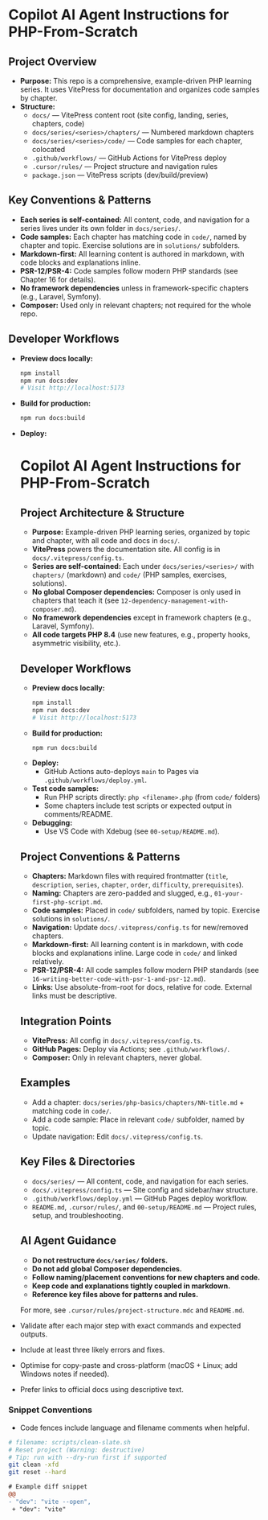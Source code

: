 # Copilot AI Agent Instructions for PHP-From-Scratch

## Project Overview

- **Purpose:** This repo is a comprehensive, example-driven PHP learning series. It uses VitePress for documentation and organizes code samples by chapter.
- **Structure:**
  - `docs/` — VitePress content root (site config, landing, series, chapters, code)
  - `docs/series/<series>/chapters/` — Numbered markdown chapters
  - `docs/series/<series>/code/` — Code samples for each chapter, colocated
  - `.github/workflows/` — GitHub Actions for VitePress deploy
  - `.cursor/rules/` — Project structure and navigation rules
  - `package.json` — VitePress scripts (dev/build/preview)

## Key Conventions & Patterns

- **Each series is self-contained:** All content, code, and navigation for a series lives under its own folder in `docs/series/`.
- **Code samples:** Each chapter has matching code in `code/`, named by chapter and topic. Exercise solutions are in `solutions/` subfolders.
- **Markdown-first:** All learning content is authored in markdown, with code blocks and explanations inline.
- **PSR-12/PSR-4:** Code samples follow modern PHP standards (see Chapter 16 for details).
- **No framework dependencies** unless in framework-specific chapters (e.g., Laravel, Symfony).
- **Composer:** Used only in relevant chapters; not required for the whole repo.

## Developer Workflows

- **Preview docs locally:**
  ```bash
  npm install
  npm run docs:dev
  # Visit http://localhost:5173
  ```
- **Build for production:**
  ```bash
  npm run docs:build
  ```
- **Deploy:**
  # Copilot AI Agent Instructions for PHP-From-Scratch

  ## Project Architecture & Structure

  - **Purpose:** Example-driven PHP learning series, organized by topic and chapter, with all code and docs in `docs/`.
  - **VitePress** powers the documentation site. All config is in `docs/.vitepress/config.ts`.
  - **Series are self-contained:** Each under `docs/series/<series>/` with `chapters/` (markdown) and `code/` (PHP samples, exercises, solutions).
  - **No global Composer dependencies:** Composer is only used in chapters that teach it (see `12-dependency-management-with-composer.md`).
  - **No framework dependencies** except in framework chapters (e.g., Laravel, Symfony).
  - **All code targets PHP 8.4** (use new features, e.g., property hooks, asymmetric visibility, etc.).

  ## Developer Workflows

  - **Preview docs locally:**
    ```bash
    npm install
    npm run docs:dev
    # Visit http://localhost:5173
    ```
  - **Build for production:**
    ```bash
    npm run docs:build
    ```
  - **Deploy:**
    - GitHub Actions auto-deploys `main` to Pages via `.github/workflows/deploy.yml`.
  - **Test code samples:**
    - Run PHP scripts directly: `php <filename>.php` (from `code/` folders)
    - Some chapters include test scripts or expected output in comments/README.
  - **Debugging:**
    - Use VS Code with Xdebug (see `00-setup/README.md`).

  ## Project Conventions & Patterns

  - **Chapters:** Markdown files with required frontmatter (`title`, `description`, `series`, `chapter`, `order`, `difficulty`, `prerequisites`).
  - **Naming:** Chapters are zero-padded and slugged, e.g., `01-your-first-php-script.md`.
  - **Code samples:** Placed in `code/` subfolders, named by topic. Exercise solutions in `solutions/`.
  - **Navigation:** Update `docs/.vitepress/config.ts` for new/removed chapters.
  - **Markdown-first:** All learning content is in markdown, with code blocks and explanations inline. Large code in `code/` and linked relatively.
  - **PSR-12/PSR-4:** All code samples follow modern PHP standards (see `16-writing-better-code-with-psr-1-and-psr-12.md`).
  - **Links:** Use absolute-from-root for docs, relative for code. External links must be descriptive.

  ## Integration Points

  - **VitePress:** All config in `docs/.vitepress/config.ts`.
  - **GitHub Pages:** Deploy via Actions; see `.github/workflows/`.
  - **Composer:** Only in relevant chapters, never global.

  ## Examples

  - Add a chapter: `docs/series/php-basics/chapters/NN-title.md` + matching code in `code/`.
  - Add a code sample: Place in relevant `code/` subfolder, named by topic.
  - Update navigation: Edit `docs/.vitepress/config.ts`.

  ## Key Files & Directories

  - `docs/series/` — All content, code, and navigation for each series.
  - `docs/.vitepress/config.ts` — Site config and sidebar/nav structure.
  - `.github/workflows/deploy.yml` — GitHub Pages deploy workflow.
  - `README.md`, `.cursor/rules/`, and `00-setup/README.md` — Project rules, setup, and troubleshooting.

  ## AI Agent Guidance

  - **Do not restructure `docs/series/` folders.**
  - **Do not add global Composer dependencies.**
  - **Follow naming/placement conventions for new chapters and code.**
  - **Keep code and explanations tightly coupled in markdown.**
  - **Reference key files above for patterns and rules.**

  For more, see `.cursor/rules/project-structure.mdc` and `README.md`.
- Validate after each major step with exact commands and expected outputs.
- Include at least three likely errors and fixes.
- Optimise for copy-paste and cross-platform (macOS + Linux; add Windows notes if needed).
- Prefer links to official docs using descriptive text.

### Snippet Conventions

- Code fences include language and filename comments when helpful.

```bash
# filename: scripts/clean-slate.sh
# Reset project (Warning: destructive)
# Tip: run with --dry-run first if supported
git clean -xfd
git reset --hard
```

```diff
# Example diff snippet
@@
- "dev": "vite --open",
 + "dev": "vite"
```
